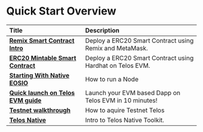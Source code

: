 # Quick Start Overview

| Title | Description |
| :--- | :--- |
| [**Remix Smart Contract Intro**](quickstart/evm/metamask_remix.md) | Deploy a ERC20 Smart Contract using Remix and MetaMask. |
| [**ERC20 Mintable Smart Contract**](quickstart/evm/erc20_mintable.md) | Deploy a ERC20 Smart Contract using Hardhat on Telos EVM. |
| [**Starting With Native EOSIO**](quickstart/native/native-eosio.md)| How to run a Node |
| [**Quick launch on Telos EVM guide**](quickstart/evm/launch_on_telos.md) | Launch your EVM based Dapp on Telos EVM in 10 minutes! |
| [**Testnet walkthrough**](quickstart/evm/testnet_tutorial.md) | How to aquire Testnet Telos 
| [**Telos Native**](/native/native_telos.md) | Intro to Telos Native Toolkit. |